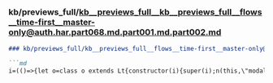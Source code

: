 ### kb/previews_full/kb__previews_full__kb__previews_full__flows__time-first__master-only@auth.har.part068.md.part001.md.part002.md

```md
### kb/previews_full/kb__previews_full__flows__time-first__master-only@auth.har.part068.md.part001.md (part 002)

```md
i=(()=>{let o=class o extends Lt{constructor(i){super(i);n(this,\"modalService\");n(this,\
```

```

```
